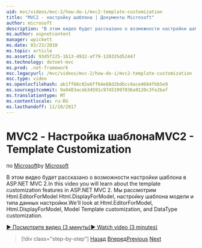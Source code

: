 ```yaml
---
uid: mvc/videos/mvc-2/how-do-i/mvc2-template-customization
title: "MVC2 - настройку шаблона | Документы Microsoft"
author: microsoft
description: "В этом видео будет рассказано о возможности настройки шаблона в ASP.NET MVC 2. Мы рассмотрим Html.EditorForModel, Html.DisplayForModel, Templ модели..."
ms.author: aspnetcontent
manager: wpickett
ms.date: 03/23/2010
ms.topic: article
ms.assetid: 93d5f225-1b13-4932-af79-120335d52447
ms.technology: dotnet-mvc
ms.prod: .net-framework
msc.legacyurl: /mvc/videos/mvc-2/how-do-i/mvc2-template-customization
msc.type: video
ms.openlocfilehash: ab1ff66c02e6ff64e68d2bdbcc4ace4684fbb5e9
ms.sourcegitcommit: 9a9483aceb34591c97451997036a9120c3fe2baf
ms.translationtype: MT
ms.contentlocale: ru-RU
ms.lasthandoff: 11/10/2017
---
```

<a name="mvc2---template-customization"></a><span data-ttu-id="b8f84-104">MVC2 - Настройка шаблона</span><span class="sxs-lookup"><span data-stu-id="b8f84-104">MVC2 - Template Customization</span></span>
====================
<span data-ttu-id="b8f84-105">по [Microsoft](https://github.com/microsoft)</span><span class="sxs-lookup"><span data-stu-id="b8f84-105">by [Microsoft](https://github.com/microsoft)</span></span>

<span data-ttu-id="b8f84-106">В этом видео будет рассказано о возможности настройки шаблона в ASP.NET MVC 2.</span><span class="sxs-lookup"><span data-stu-id="b8f84-106">In this video you will learn about the template customization features in ASP.NET MVC 2.</span></span> <span data-ttu-id="b8f84-107">Мы рассмотрим Html.EditorForModel Html.DisplayForModel, настройку шаблона модели и типа данных настройки.</span><span class="sxs-lookup"><span data-stu-id="b8f84-107">We'll look at Html.EditorForModel, Html.DisplayForModel, Model Template customization, and DataType customization.</span></span>

[<span data-ttu-id="b8f84-108">&#9654; Посмотрите видео (3 минуты)</span><span class="sxs-lookup"><span data-stu-id="b8f84-108">&#9654; Watch video (3 minutes)</span></span>](https://channel9.msdn.com/Blogs/ASP-NET-Site-Videos/mvc2-template-customization)

>[!div class="step-by-step"]
<span data-ttu-id="b8f84-109">[Назад](mvc2-model-validation.md)
[Вперед](aspnet-mvc-2-areas.md)</span><span class="sxs-lookup"><span data-stu-id="b8f84-109">[Previous](mvc2-model-validation.md)
[Next](aspnet-mvc-2-areas.md)</span></span>
